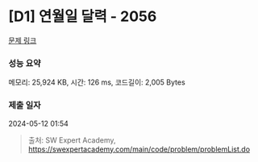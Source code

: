 # [D1] 연월일 달력 - 2056 

[문제 링크](https://swexpertacademy.com/main/code/problem/problemDetail.do?contestProbId=AV5QLkdKAz4DFAUq) 

### 성능 요약

메모리: 25,924 KB, 시간: 126 ms, 코드길이: 2,005 Bytes

### 제출 일자

2024-05-12 01:54



> 출처: SW Expert Academy, https://swexpertacademy.com/main/code/problem/problemList.do